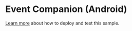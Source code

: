 
# Event Companion (Android)

[Learn more](https://microsoft.github.io/botframework-solutions/clients-and-channels/clients/event-companion/) about how to deploy and test this sample.
